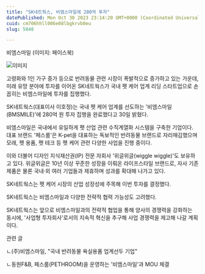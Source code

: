 ```yaml
---
title: "SK네트웍스, 비엠스마일에 280억 투자"
datePublished: Mon Oct 30 2023 23:14:20 GMT+0000 (Coordinated Universal Time)
cuid: cm706hhll006e08lbgkrvb0eu
slug: 5848

---
```



비엠스마일 (이미지: 페이스북)

![이미지](https://cdn.hashnode.com/res/hashnode/image/upload/v1739259978603/27db1f85-9950-486e-a214-08df5039bd9e.jpeg)

고령화와 1인 가구 증가 등으로 반려동물 관련 시장이 폭발적으로 증가하고 있는 가운데, 미래 유망 분야에 투자를 이어온 SK네트웍스가 국내 펫 케어 업계 리딩 스타트업으로 손꼽히는 비엠스마일에 투자를 집행했다.

SK네트웍스(대표이사 이호정)는 국내 펫 케어 업계를 선도하는 '비엠스마일(BMSMILE)'에 280억 원 투자 집행을 완료했다고 30일 밝혔다.

비엠스마일은 국내에서 유일하게 펫 산업 관련 수직계열화 시스템을 구축한 기업이다. 대표 브랜드 '페스룸'은 K-pet을 대표하는 독보적인 반려동물 브랜드로 자리매김했으며 모래, 펫 용품, 펫 테크 등 펫 케어 관련 다양한 사업을 진행 중이다.

이와 더불어 디자인 지식재산권(IP) 전문 자회사 '위글위글(wiggle wiggle)'도 보유하고 있다. 위글위글은 10년 이상 꾸준한 성장을 이뤄온 라이프스타일 브랜드로, 자사 기존 제품은 물론 국내·외 여러 기업들과 제휴하며 성과를 확대해 나가고 있다.

SK네트웍스는 펫 케어 시장의 산업 성장성에 주목해 이번 투자를 결정했다.

SK네트웍스는 비엠스마일과 다양한 전략적 협력 가능성도 고려했다.

SK네트웍스는 앞으로 비엠스마일과의 전략적 협업을 통해 양사의 경쟁력을 강화하는 동시에, '사업형 투자회사'로서의 지속적 혁신을 추구해 사업 경쟁력을 제고해 나갈 계획이다.

관련 글

ㄴ(주)비엠스마일, "국내 반려동물 욕실용품 업계선두 기업"

ㄴ동원F&B, 페스룸(PETHROOM)을 운영하는 '비엠스마일'과 MOU 체결